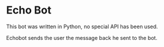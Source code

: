 # Echo Bot

This bot was written in Python, no special API has been used.

Echobot sends the user the message back he sent to the bot.
